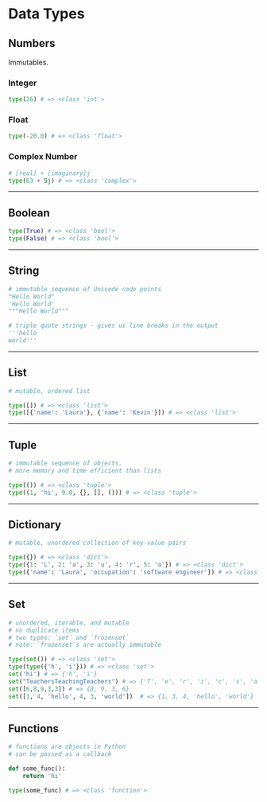 # Data Types

## Numbers
Immutables.

### Integer

```python
type(26) # => <class 'int'>
```

### Float

```python
type(-20.0) # => <class 'float'>
```

### Complex Number

```python
# [real] + [imaginary]j
type(63 + 5j) # => <class 'complex'>
```

<hr>

## Boolean

```python
type(True) # => <class 'bool'>
type(False) # => <class 'bool'>
```

<hr>

## String

```python
# immutable sequence of Unicode code points
"Hello World"
'Hello World'
"""Hello World"""

# triple quote strings - gives us line breaks in the output
'''hello 
world'''
```
<!-- look up f strings for interpolating f goes in front i.e., f'hi my name is: {name}'
alternatively, 'hi my name is: {}.format(name)'
also print(help(str)) str is class, shows us all methods on str
or print(dir(string)) string is string variable, as already declared

-->

<hr>

## List

```python
# mutable, ordered list

type([]) # => <class 'list'>
type([{'name': 'Laura'}, {'name': 'Kevin'}]) # => <class 'list'>
```

<hr>

## Tuple 
<!-- tuple is immutable as opposed to list -->
```python
# immutable sequence of objects.
# more memory and time efficient than lists

type(()) # => <class 'tuple'>
type((1, 'hi', 9.0, {}, [], ())) # => <class 'tuple'>
```

<hr>

## Dictionary

```python
# mutable, unordered collection of key-value pairs

type({}) # => <class 'dict'>
type({1: 'L', 2: 'a', 3: 'u', 4: 'r', 5: 'a'}) # => <class 'dict'>
type({'name': 'Laura', 'occupation': 'software engineer'}) # => <class 'dict'>
```

<hr>

## Set

```python
# unordered, iterable, and mutable
# no duplicate items
# two types: `set` and `frozenset`
# note: `frozenset`s are actually immutable

type(set()) # => <class 'set'>
type(type({'h', 'i'})) # => <class 'set'>
set('hi') # => {'h', 'i'}
set("TeachersTeachingTeachers") # => {'T', 'e', 'r', 'i', 'c', 's', 'a', 'g', 'h', 'n'}
set([6,8,9,3,3]) # => {8, 9, 3, 6}
set([1, 4, 'hello', 4, 3, 'world'])  # => {1, 3, 4, 'hello', 'world'}
```

<hr>

## Functions

```python
# functions are objects in Python
# can be passed as a callback

def some_func():
    return 'hi'

type(some_func) # => <class 'function'>
```